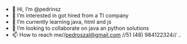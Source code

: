 - 👋 Hi, I’m @pedrinsz
- 👀 I’m interested in got hired from a TI company
- 🌱 I’m currently learning java, html and js
- 💞️ I’m looking to collaborate on java an python solutions
- 📫 How to reach me//pedroszal@gmail.com //51 (48) 984122324//
..
<!---
pedrinsz/pedrinsz is a ✨ special ✨ repository because its `README.md` (this file) appears on your GitHub profile.
You can click the Preview link to take a look at your changes.
--->
